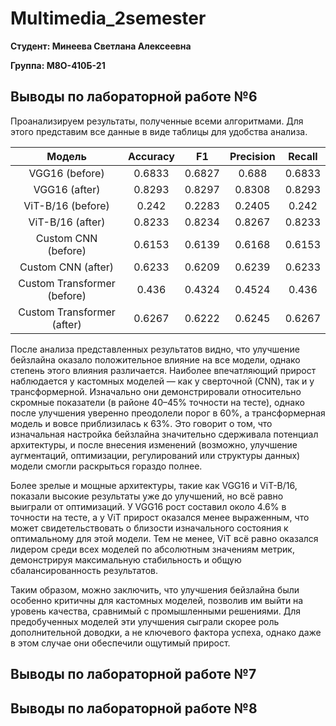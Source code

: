 # Multimedia_2semester

**Студент: Минеева Светлана Алексеевна**

**Группа: М8О-410Б-21**

## Выводы по лабораторной работе №6

Проанализируем результаты, полученные всеми алгоритмами. Для этого представим все данные в виде таблицы для удобства анализа.

| Модель                      | Accuracy | F1     | Precision | Recall | 
|:---------------------------:|:--------:|:------:|:---------:|:------:|
| VGG16 (before)              | 0.6833   | 0.6827 | 0.688     | 0.6833 |
| VGG16 (after)               | 0.8293   | 0.8297 | 0.8308    | 0.8293 |
| ViT-B/16 (before)           | 0.242    | 0.2283 | 0.2405    | 0.242  |
| ViT-B/16 (after)            | 0.8233   | 0.8234 | 0.8267    | 0.8233 |
| Custom CNN (before)         | 0.6153   | 0.6139 | 0.6168    | 0.6153 |
| Custom CNN (after)          | 0.6233   | 0.6209 | 0.6239    | 0.6233 |
| Custom Transformer (before) | 0.436    | 0.4324 | 0.4524    | 0.436  |
| Custom Transformer (after)  | 0.6267   | 0.6222 | 0.6245    |	0.6267 |

После анализа представленных результатов видно, что улучшение бейзлайна оказало положительное влияние на все модели, однако степень этого влияния различается. Наиболее впечатляющий прирост наблюдается у кастомных моделей — как у сверточной (CNN), так и у трансформерной. Изначально они демонстрировали относительно скромные показатели (в районе 40–45% точности на тесте), однако после улучшения уверенно преодолели порог в 60%, а трансформерная модель и вовсе приблизилась к 63%. Это говорит о том, что изначальная настройка бейзлайна значительно сдерживала потенциал архитектуры, и после внесения изменений (возможно, улучшение аугментаций, оптимизации, регулирований или структуры данных) модели смогли раскрыться гораздо полнее.

Более зрелые и мощные архитектуры, такие как VGG16 и ViT-B/16, показали высокие результаты уже до улучшений, но всё равно выиграли от оптимизаций. У VGG16 рост составил около 4.6% в точности на тесте, а у ViT прирост оказался менее выраженным, что может свидетельствовать о близости изначального состояния к оптимальному для этой модели. Тем не менее, ViT всё равно оказался лидером среди всех моделей по абсолютным значениям метрик, демонстрируя максимальную стабильность и общую сбалансированность результатов.

Таким образом, можно заключить, что улучшения бейзлайна были особенно критичны для кастомных моделей, позволив им выйти на уровень качества, сравнимый с промышленными решениями. Для предобученных моделей эти улучшения сыграли скорее роль дополнительной доводки, а не ключевого фактора успеха, однако даже в этом случае они обеспечили ощутимый прирост.

## Выводы по лабораторной работе №7

## Выводы по лабораторной работе №8
